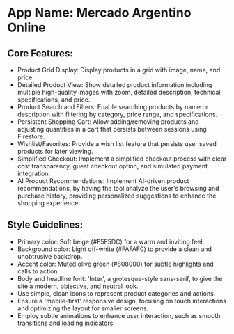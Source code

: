 # **App Name**: Mercado Argentino Online

## Core Features:

- Product Grid Display: Display products in a grid with image, name, and price.
- Detailed Product View: Show detailed product information including multiple high-quality images with zoom, detailed description, technical specifications, and price.
- Product Search and Filters: Enable searching products by name or description with filtering by category, price range, and specifications.
- Persistent Shopping Cart: Allow adding/removing products and adjusting quantities in a cart that persists between sessions using Firestore.
- Wishlist/Favorites: Provide a wish list feature that persists user saved products for later viewing.
- Simplified Checkout: Implement a simplified checkout process with clear cost transparency, guest checkout option, and simulated payment integration.
- AI Product Recommendations: Implement AI-driven product recommendations, by having the tool analyze the user's browsing and purchase history, providing personalized suggestions to enhance the shopping experience.

## Style Guidelines:

- Primary color: Soft beige (#F5F5DC) for a warm and inviting feel.
- Background color: Light off-white (#FAFAF0) to provide a clean and unobtrusive backdrop.
- Accent color: Muted olive green (#808000) for subtle highlights and calls to action.
- Body and headline font: 'Inter', a grotesque-style sans-serif, to give the site a modern, objective, and neutral look.
- Use simple, clean icons to represent product categories and actions.
- Ensure a 'mobile-first' responsive design, focusing on touch interactions and optimizing the layout for smaller screens.
- Employ subtle animations to enhance user interaction, such as smooth transitions and loading indicators.
